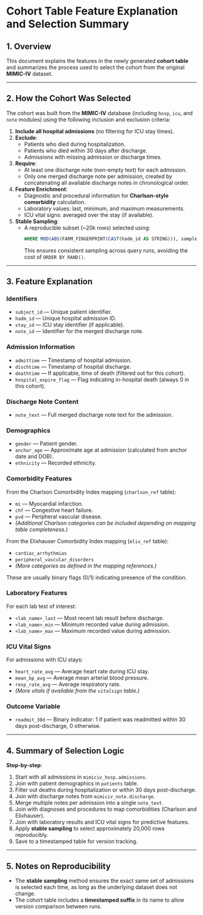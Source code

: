 # Cohort Table Feature Explanation and Selection Summary

## 1. Overview
This document explains the features in the newly generated **cohort table** and summarizes the process used to select the cohort from the original **MIMIC-IV** dataset.

---

## 2. How the Cohort Was Selected

The cohort was built from the **MIMIC-IV** database (including `hosp`, `icu`, and `note` modules) using the following inclusion and exclusion criteria:

1. **Include all hospital admissions** (no filtering for ICU stay times).
2. **Exclude**:
   - Patients who died during hospitalization.
   - Patients who died within 30 days after discharge.
   - Admissions with missing admission or discharge times.
3. **Require**:
   - At least one discharge note (non-empty text) for each admission.
   - Only one merged discharge note per admission, created by concatenating all available discharge notes in chronological order.
4. **Feature Enrichment**:
   - Diagnostic and procedural information for **Charlson-style comorbidity** calculation.
   - Laboratory values: last, minimum, and maximum measurements.
   - ICU vital signs: averaged over the stay (if available).
5. **Stable Sampling**:
   - A reproducible subset (~20k rows) selected using:
     ```sql
     WHERE MOD(ABS(FARM_FINGERPRINT(CAST(hadm_id AS STRING))), sample_mod) = sample_bucket
     ```
     This ensures consistent sampling across query runs, avoiding the cost of `ORDER BY RAND()`.

---

## 3. Feature Explanation

### **Identifiers**
- `subject_id` — Unique patient identifier.
- `hadm_id` — Unique hospital admission ID.
- `stay_id` — ICU stay identifier (if applicable).
- `note_id` — Identifier for the merged discharge note.

### **Admission Information**
- `admittime` — Timestamp of hospital admission.
- `dischtime` — Timestamp of hospital discharge.
- `deathtime` — If applicable, time of death (filtered out for this cohort).
- `hospital_expire_flag` — Flag indicating in-hospital death (always 0 in this cohort).

### **Discharge Note Content**
- `note_text` — Full merged discharge note text for the admission.

### **Demographics**
- `gender` — Patient gender.
- `anchor_age` — Approximate age at admission (calculated from anchor date and DOB).
- `ethnicity` — Recorded ethnicity.

### **Comorbidity Features**
From the Charlson Comorbidity Index mapping (`charlson_ref` table):
- `mi` — Myocardial infarction.
- `chf` — Congestive heart failure.
- `pvd` — Peripheral vascular disease.
- *(Additional Charlson categories can be included depending on mapping table completeness.)*

From the Elixhauser Comorbidity Index mapping (`elix_ref` table):
- `cardiac_arrhythmias`
- `peripheral_vascular_disorders`
- *(More categories as defined in the mapping references.)*

These are usually binary flags (0/1) indicating presence of the condition.

### **Laboratory Features**
For each lab test of interest:
- `<lab_name>_last` — Most recent lab result before discharge.
- `<lab_name>_min` — Minimum recorded value during admission.
- `<lab_name>_max` — Maximum recorded value during admission.

### **ICU Vital Signs**
For admissions with ICU stays:
- `heart_rate_avg` — Average heart rate during ICU stay.
- `mean_bp_avg` — Average mean arterial blood pressure.
- `resp_rate_avg` — Average respiratory rate.
- *(More vitals if available from the `vitalsign` table.)*

### **Outcome Variable**
- `readmit_30d` — Binary indicator: 1 if patient was readmitted within 30 days post-discharge, 0 otherwise.

---

## 4. Summary of Selection Logic

**Step-by-step**:
1. Start with all admissions in `mimiciv_hosp.admissions`.
2. Join with patient demographics in `patients` table.
3. Filter out deaths during hospitalization or within 30 days post-discharge.
4. Join with discharge notes from `mimiciv_note.discharge`.
5. Merge multiple notes per admission into a single `note_text`.
6. Join with diagnoses and procedures to map comorbidities (Charlson and Elixhauser).
7. Join with laboratory results and ICU vital signs for predictive features.
8. Apply **stable sampling** to select approximately 20,000 rows reproducibly.
9. Save to a timestamped table for version tracking.

---

## 5. Notes on Reproducibility
- The **stable sampling** method ensures the exact same set of admissions is selected each time, as long as the underlying dataset does not change.
- The cohort table includes a **timestamped suffix** in its name to allow version comparison between runs.
